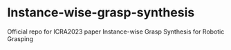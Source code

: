# Instance-wise-grasp-synthesis
Official repo for ICRA2023 paper Instance-wise Grasp Synthesis for Robotic Grasping

